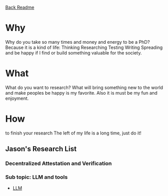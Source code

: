 [Back Readme](../README.md) 
# Why
Why do you take so many times and money and energy to be a PhD?
Because it is a kind of life:
Thinking
Researching
Testing
Writing
Spreading
and be happy if I find or build something valuable for the society.

# What
What do you want to research?
What will bring something new to the world and make peoples be happy is my favorite.
Also it is must be my fun and enjoyment.

# How 
to finish your research
The left of my life is a long time, just do it!

## Jason's Research List
### Decentralized Attestation and Verification

### Sub topic: LLM and tools
+ [LLM](../Research/LLM.md)